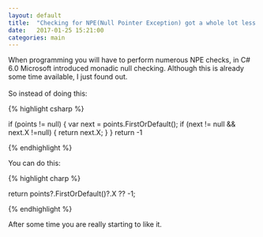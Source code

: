 ```yaml
---
layout: default
title:  "Checking for NPE(Null Pointer Exception) got a whole lot less onerous."
date:   2017-01-25 15:21:00
categories: main
---
```


When programming you will have to perform numerous NPE checks, in C# 6.0 Microsoft introduced monadic null checking.
Although this is already some time available, I just found out.<br><br>
So instead of doing this:

{% highlight csharp %}

if (points != null) {
  var next = points.FirstOrDefault();
  if (next != null && next.X !=null) {
    return next.X;
  }
}
return -1

{% endhighlight %}

You can do this:

{% highlight charp %}

return points?.FirstOrDefault()?.X ?? -1;

{% endhighlight %}

After some time you are really starting to like it.
